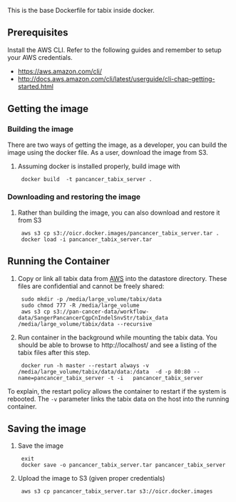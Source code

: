 This is the base Dockerfile for tabix inside docker. 

## Prerequisites

Install the AWS CLI. Refer to the following guides and remember to setup your AWS credentials. 
* https://aws.amazon.com/cli/ 
* http://docs.aws.amazon.com/cli/latest/userguide/cli-chap-getting-started.html 

## Getting the image

### Building the image

There are two ways of getting the image, as a developer, you can build the image using the docker file. As a user, download the image from S3.

1. Assuming docker is installed properly, build image with 

        docker build  -t pancancer_tabix_server .

### Downloading and restoring the image

1. Rather than building the image, you can also download and restore it from S3 

        aws s3 cp s3://oicr.docker.images/pancancer_tabix_server.tar .
        docker load -i pancancer_tabix_server.tar

## Running the Container

1. Copy or link all tabix data from [AWS](https://s3.amazonaws.com/pan-cancer-data/workflow-data/SangerPancancerCgpCnIndelSnvStr/tabix_data/data/unmatched/) into the datastore directory. These files are confidential and cannot be freely shared:

        sudo mkdir -p /media/large_volume/tabix/data
        sudo chmod 777 -R /media/large_volume
        aws s3 cp s3://pan-cancer-data/workflow-data/SangerPancancerCgpCnIndelSnvStr/tabix_data /media/large_volume/tabix/data --recursive

2. Run container in the background while mounting the tabix data. You should be able to browse to  http://localhost/ and see a listing of the tabix files after this step. 

        docker run -h master --restart always -v /media/large_volume/tabix/data/data:/data  -d -p 80:80 --name=pancancer_tabix_server -t -i   pancancer_tabix_server 
        
To explain, the restart policy allows the container to restart if the system is rebooted. The `-v` parameter links the tabix data on the host into the running container. 


## Saving the image

1. Save the image

        exit
        docker save -o pancancer_tabix_server.tar pancancer_tabix_server

2. Upload the image to S3 (given proper credentials)

        aws s3 cp pancancer_tabix_server.tar s3://oicr.docker.images
